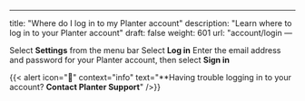 ---
title: "Where do I log in to my Planter account"
description: "Learn where to log in to your Planter account"
draft: false
weight: 601
url: "account/login
—

Select **Settings** from the menu bar
Select **Log in**
Enter the email address and password for your Planter account, then select **Sign in**

{{< alert icon="🍓" context="info" text="**Having trouble logging in to your account? **Contact Planter Support**" />}}
